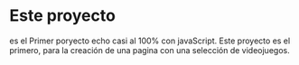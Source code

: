 # Este proyecto 
es el Primer poryecto echo casi al 100% con javaScript.
Este proyecto es el primero, para la creación de una pagina con una 
selección de videojuegos.

[](imagen.tetris.png)